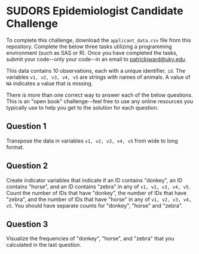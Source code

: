 # SUDORS Epidemiologist Candidate Challenge

To complete this challenge, download the `applicant_data.csv` file from this repository. Complete the below three tasks utilizing a programming environment (such as SAS or R). Once you have completed the tasks, submit your code--only your code--in an email to patrickjward@uky.edu. 

This data contains 10 observations, each with a unique identifier, `id`. The variables `v1, v2, v3, v4, v5` are strings with names of animals. A value of `NA` indicates a value that is missing.

There is more than one correct way to answer each of the below questions. This is an "open book" challenge--feel free to use any online resources you typically use to help you get to the solution for each question.

## Question 1

Transpose the data in variables `v1, v2, v3, v4, v5` from wide to long format.

## Question 2

Create indicator variables that indicate if an ID contains "donkey", an ID contains "horse", and an ID contains "zebra" in any of `v1, v2, v3, v4, v5`. Count the number of IDs that have "donkey", the number of IDs that have "zebra", and the number of IDs that have "horse" in any of `v1, v2, v3, v4, v5`. You should have separate counts for "donkey", "horse" and "zebra".

## Question 3

Visualize the frequencies of "donkey", "horse", and "zebra" that you calculated in the last question.
